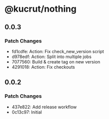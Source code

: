 # @kucrut/nothing

## 0.0.3

### Patch Changes

- fd1cdfe: Action: Fix check_new_version script
- d978edf: Action: Split into multiple jobs
- 7077560: Build & create tag on new version
- 4291018: Action: Fix checkouts

## 0.0.2

### Patch Changes

- 437e822: Add release workflow
- 0c13c97: Initial
